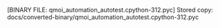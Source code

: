 [BINARY FILE: qmoi_automation_autotest.cpython-312.pyc]
Stored copy: docs/converted-binary/qmoi_automation_autotest.cpython-312.pyc
